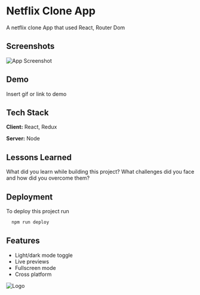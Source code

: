 
# Netflix Clone App

A netflix clone App that used React, Router Dom


## Screenshots

![App Screenshot](./images/Readme/fullLand.png)


## Demo

Insert gif or link to demo


## Tech Stack

**Client:** React, Redux

**Server:** Node


## Lessons Learned

What did you learn while building this project? What challenges did you face and how did you overcome them?


## Deployment

To deploy this project run

```bash
  npm run deploy
```


## Features

- Light/dark mode toggle
- Live previews
- Fullscreen mode
- Cross platform


![Logo](https://dev-to-uploads.s3.amazonaws.com/uploads/articles/th5xamgrr6se0x5ro4g6.png)

